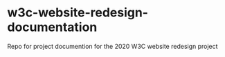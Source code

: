 # w3c-website-redesign-documentation
Repo for project documention for the 2020 W3C website redesign project 
